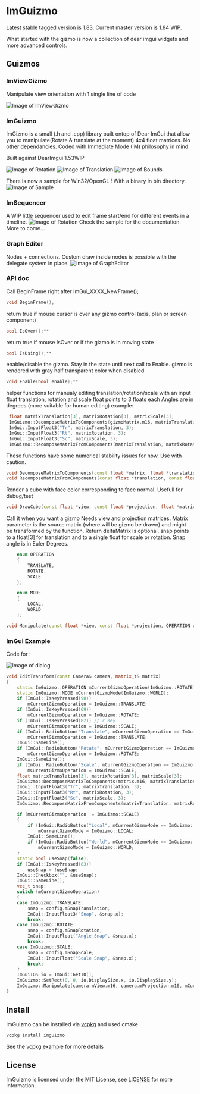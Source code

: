 # ImGuizmo

Latest stable tagged version is 1.83. Current master version is 1.84 WIP.

What started with the gizmo is now a collection of dear imgui widgets and more advanced controls.

## Guizmos

### ImViewGizmo

Manipulate view orientation with 1 single line of code

![Image of ImViewGizmo](http://i.imgur.com/7UVcyDd.gif)

### ImGuizmo

ImGizmo is a small (.h and .cpp) library built ontop of Dear ImGui that allow you to manipulate(Rotate & translate at the moment) 4x4 float matrices. No other dependancies. Coded with Immediate Mode (IM) philosophy in mind.

Built against DearImgui 1.53WIP

![Image of Rotation](http://i.imgur.com/y4mcVoT.gif)
![Image of Translation](http://i.imgur.com/o8q8iHq.gif)
![Image of Bounds](http://i.imgur.com/3Ez5LBr.gif)

There is now a sample for Win32/OpenGL ! With a binary in bin directory.
![Image of Sample](https://i.imgur.com/nXlzyqD.png)

### ImSequencer

A WIP little sequencer used to edit frame start/end for different events in a timeline.
![Image of Rotation](http://i.imgur.com/BeyNwCn.png)
Check the sample for the documentation. More to come...

### Graph Editor

Nodes + connections. Custom draw inside nodes is possible with the delegate system in place.
![Image of GraphEditor](Images/nodeeditor.jpg)

### API doc

Call BeginFrame right after ImGui_XXXX_NewFrame();

```C++
void BeginFrame();
```

return true if mouse cursor is over any gizmo control (axis, plan or screen component)

```C++
bool IsOver();**
```

return true if mouse IsOver or if the gizmo is in moving state

```C++
bool IsUsing();**
```

enable/disable the gizmo. Stay in the state until next call to Enable. gizmo is rendered with gray half transparent color when disabled

```C++
void Enable(bool enable);**
```

helper functions for manualy editing translation/rotation/scale with an input float
translation, rotation and scale float points to 3 floats each
Angles are in degrees (more suitable for human editing)
example:

```C++
 float matrixTranslation[3], matrixRotation[3], matrixScale[3];
 ImGuizmo::DecomposeMatrixToComponents(gizmoMatrix.m16, matrixTranslation, matrixRotation, matrixScale);
 ImGui::InputFloat3("Tr", matrixTranslation, 3);
 ImGui::InputFloat3("Rt", matrixRotation, 3);
 ImGui::InputFloat3("Sc", matrixScale, 3);
 ImGuizmo::RecomposeMatrixFromComponents(matrixTranslation, matrixRotation, matrixScale, gizmoMatrix.m16);
```

These functions have some numerical stability issues for now. Use with caution.

```C++
void DecomposeMatrixToComponents(const float *matrix, float *translation, float *rotation, float *scale);
void RecomposeMatrixFromComponents(const float *translation, const float *rotation, const float *scale, float *matrix);**
```

Render a cube with face color corresponding to face normal. Usefull for debug/test

```C++
void DrawCube(const float *view, const float *projection, float *matrix);**
```

Call it when you want a gizmo
Needs view and projection matrices.
Matrix parameter is the source matrix (where will be gizmo be drawn) and might be transformed by the function. Return deltaMatrix is optional. snap points to a float[3] for translation and to a single float for scale or rotation. Snap angle is in Euler Degrees.

```C++
    enum OPERATION
    {
        TRANSLATE,
        ROTATE,
        SCALE
    };

    enum MODE
    {
        LOCAL,
        WORLD
    };

void Manipulate(const float *view, const float *projection, OPERATION operation, MODE mode, float *matrix, float *deltaMatrix = 0, float *snap = 0);**
```

### ImGui Example

Code for :

![Image of dialog](http://i.imgur.com/GL5flN1.png)

```C++
void EditTransform(const Camera& camera, matrix_t& matrix)
{
    static ImGuizmo::OPERATION mCurrentGizmoOperation(ImGuizmo::ROTATE);
    static ImGuizmo::MODE mCurrentGizmoMode(ImGuizmo::WORLD);
    if (ImGui::IsKeyPressed(90))
        mCurrentGizmoOperation = ImGuizmo::TRANSLATE;
    if (ImGui::IsKeyPressed(69))
        mCurrentGizmoOperation = ImGuizmo::ROTATE;
    if (ImGui::IsKeyPressed(82)) // r Key
        mCurrentGizmoOperation = ImGuizmo::SCALE;
    if (ImGui::RadioButton("Translate", mCurrentGizmoOperation == ImGuizmo::TRANSLATE))
        mCurrentGizmoOperation = ImGuizmo::TRANSLATE;
    ImGui::SameLine();
    if (ImGui::RadioButton("Rotate", mCurrentGizmoOperation == ImGuizmo::ROTATE))
        mCurrentGizmoOperation = ImGuizmo::ROTATE;
    ImGui::SameLine();
    if (ImGui::RadioButton("Scale", mCurrentGizmoOperation == ImGuizmo::SCALE))
        mCurrentGizmoOperation = ImGuizmo::SCALE;
    float matrixTranslation[3], matrixRotation[3], matrixScale[3];
    ImGuizmo::DecomposeMatrixToComponents(matrix.m16, matrixTranslation, matrixRotation, matrixScale);
    ImGui::InputFloat3("Tr", matrixTranslation, 3);
    ImGui::InputFloat3("Rt", matrixRotation, 3);
    ImGui::InputFloat3("Sc", matrixScale, 3);
    ImGuizmo::RecomposeMatrixFromComponents(matrixTranslation, matrixRotation, matrixScale, matrix.m16);

    if (mCurrentGizmoOperation != ImGuizmo::SCALE)
    {
        if (ImGui::RadioButton("Local", mCurrentGizmoMode == ImGuizmo::LOCAL))
            mCurrentGizmoMode = ImGuizmo::LOCAL;
        ImGui::SameLine();
        if (ImGui::RadioButton("World", mCurrentGizmoMode == ImGuizmo::WORLD))
            mCurrentGizmoMode = ImGuizmo::WORLD;
    }
    static bool useSnap(false);
    if (ImGui::IsKeyPressed(83))
        useSnap = !useSnap;
    ImGui::Checkbox("", &useSnap);
    ImGui::SameLine();
    vec_t snap;
    switch (mCurrentGizmoOperation)
    {
    case ImGuizmo::TRANSLATE:
        snap = config.mSnapTranslation;
        ImGui::InputFloat3("Snap", &snap.x);
        break;
    case ImGuizmo::ROTATE:
        snap = config.mSnapRotation;
        ImGui::InputFloat("Angle Snap", &snap.x);
        break;
    case ImGuizmo::SCALE:
        snap = config.mSnapScale;
        ImGui::InputFloat("Scale Snap", &snap.x);
        break;
    }
    ImGuiIO& io = ImGui::GetIO();
    ImGuizmo::SetRect(0, 0, io.DisplaySize.x, io.DisplaySize.y);
    ImGuizmo::Manipulate(camera.mView.m16, camera.mProjection.m16, mCurrentGizmoOperation, mCurrentGizmoMode, matrix.m16, NULL, useSnap ? &snap.x : NULL);
}
```

## Install

ImGuizmo can be installed via [vcpkg](https://github.com/microsoft/vcpkg) and used cmake

```bash
vcpkg install imguizmo
```

See the [vcpkg example](/vcpkg-example) for more details

## License

ImGuizmo is licensed under the MIT License, see [LICENSE](/LICENSE) for more information.